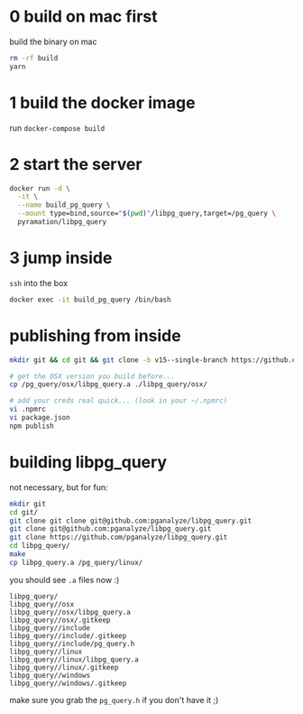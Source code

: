 # 0 build on mac first

build the binary on mac 

```sh
rm -rf build
yarn
```

# 1 build the docker image

run `docker-compose build`

# 2 start the server

```sh
docker run -d \
  -it \
  --name build_pg_query \
  --mount type=bind,source="$(pwd)"/libpg_query,target=/pg_query \
  pyramation/libpg_query
```

# 3 jump inside

`ssh` into the box

```sh
docker exec -it build_pg_query /bin/bash
```

# publishing from inside 

```sh
mkdir git && cd git && git clone -b v15--single-branch https://github.com/pyramation/libpg-query-node && cd libpg-query-node/ && yarn

# get the OSX version you build before...
cp /pg_query/osx/libpg_query.a ./libpg_query/osx/

# add your creds real quick... (look in your ~/.npmrc)
vi .npmrc
vi package.json
npm publish
```

# building libpg_query

not necessary, but for fun:

```sh
mkdir git
cd git/
git clone git clone git@github.com:pganalyze/libpg_query.git
git clone git@github.com:pganalyze/libpg_query.git
git clone https://github.com/pganalyze/libpg_query.git
cd libpg_query/
make
cp libpg_query.a /pg_query/linux/
```
 
you should see `.a` files now :)

```
libpg_query/
libpg_query//osx
libpg_query//osx/libpg_query.a
libpg_query//osx/.gitkeep
libpg_query//include
libpg_query//include/.gitkeep
libpg_query//include/pg_query.h
libpg_query//linux
libpg_query//linux/libpg_query.a
libpg_query//linux/.gitkeep
libpg_query//windows
libpg_query//windows/.gitkeep
```

make sure you grab the `pg_query.h` if you don't have it ;)